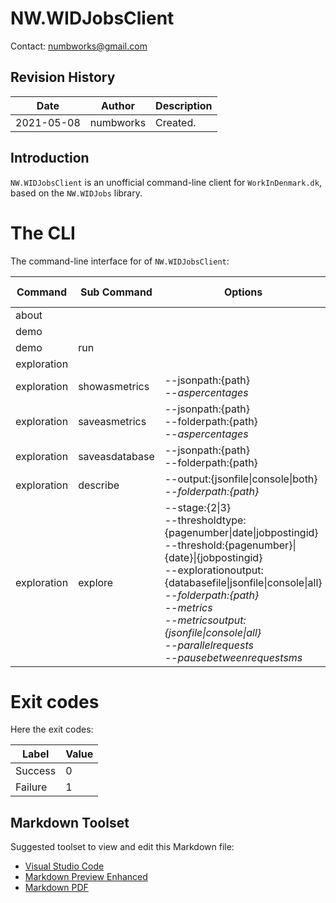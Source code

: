 # NW.WIDJobsClient
Contact: numbworks@gmail.com

## Revision History

| Date | Author | Description |
|---|---|---|
| 2021-05-08 | numbworks | Created. |

## Introduction

`NW.WIDJobsClient` is an unofficial command-line client for `WorkInDenmark.dk`, based on the `NW.WIDJobs` library.

# The CLI

The command-line interface for of `NW.WIDJobsClient`:

|Command|Sub Command|Options|Exit Codes|
|---|---|---|---|
|about|||Success|
|demo|||Success|
|demo|run||Success|
|exploration|||Success|
|exploration|showasmetrics|--jsonpath:{path} <br />*--aspercentages*|Success<br />Failure|
|exploration|saveasmetrics|--jsonpath:{path}<br />--folderpath:{path} <br />*--aspercentages*|Success<br />Failure|
|exploration|saveasdatabase|--jsonpath:{path}<br />--folderpath:{path}|Success<br />Failure|
|exploration|describe|--output:{jsonfile\|console\|both}<br />*--folderpath:{path}*|Success<br />Failure|
|exploration|explore|--stage:{2\|3}<br />--thresholdtype:{pagenumber\|date\|jobpostingid}<br />--threshold:{pagenumber}\|{date}\|{jobpostingid}<br />--explorationoutput:{databasefile\|jsonfile\|console\|all}<br />*--folderpath:{path}*<br />*--metrics*<br />*--metricsoutput:{jsonfile\|console\|all}*<br />*--parallelrequests*<br />*--pausebetweenrequestsms*|Success<br />Failure|

# Exit codes

Here the exit codes:

|Label|Value|
|---|---|
|Success|0|
|Failure|1|


## Markdown Toolset

Suggested toolset to view and edit this Markdown file:

- [Visual Studio Code](https://code.visualstudio.com/)
- [Markdown Preview Enhanced](https://marketplace.visualstudio.com/items?itemName=shd101wyy.markdown-preview-enhanced)
- [Markdown PDF](https://marketplace.visualstudio.com/items?itemName=yzane.markdown-pdf)